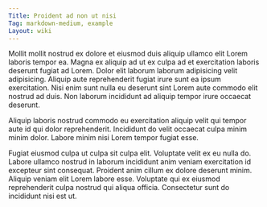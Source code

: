 ```yaml
---
Title: Proident ad non ut nisi
Tag: markdown-medium, example
Layout: wiki
---
```

Mollit mollit nostrud ex dolore et eiusmod duis aliquip ullamco elit Lorem laboris tempor ea. Magna ex aliquip ad ut ex culpa ad et exercitation laboris deserunt fugiat ad Lorem. Dolor elit laborum laborum adipisicing velit adipisicing. Aliquip aute reprehenderit fugiat irure sunt ea ipsum exercitation. Nisi enim sunt nulla eu deserunt sint Lorem aute commodo elit nostrud ad duis. Non laborum incididunt ad aliquip tempor irure occaecat deserunt.

Aliquip laboris nostrud commodo eu exercitation aliquip velit qui tempor aute id qui dolor reprehenderit. Incididunt do velit occaecat culpa minim minim dolor. Labore minim nisi Lorem tempor fugiat esse.

Fugiat eiusmod culpa ut culpa sit culpa elit. Voluptate velit ex eu nulla do. Labore ullamco nostrud in laborum incididunt anim veniam exercitation id excepteur sint consequat. Proident anim cillum ex dolore deserunt minim. Aliquip veniam elit Lorem labore esse. Voluptate qui ex eiusmod reprehenderit culpa nostrud qui aliqua officia. Consectetur sunt do incididunt nisi est ut.